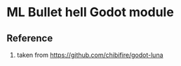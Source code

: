 # ML Bullet hell Godot module


## Reference
 1. taken from https://github.com/chibifire/godot-luna

